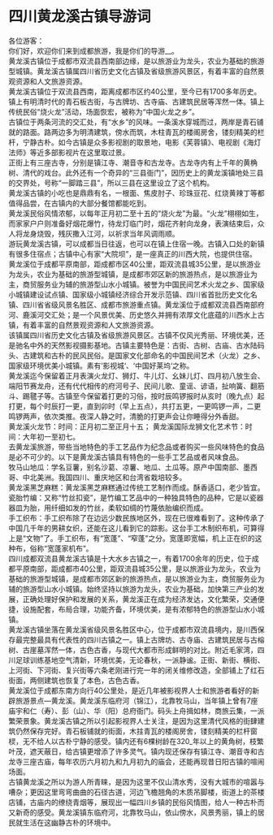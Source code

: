 # 四川黄龙溪古镇导游词  
各位游客：  
你们好，欢迎你们来到成都旅游，我是你们的导游__。  
黄龙溪古镇位于成都市双流县西南部边缘，是以旅游业为龙头，农业为基础的旅游型城镇。黄龙溪古镇属四川省历史文化古镇及省级旅游风景区，有着丰富的自然景观资源和人文旅游资源。  
黄龙溪古镇位于双流县西南，距离成都市区约40公里，至今已有1700多年历史。镇上有明清时代的青石板古街，与古牌坊、古寺庙、古建筑民居等浑然一体。镇上传统民俗“烧火龙”活动，场面恢宏，被称为“中国火龙之乡”。  
古镇位于两条河流的交汇处，有“水乡”的风味。一条溪水穿城而过，两岸是青石铺就的路面。路两边多为明清建筑，傍水而筑，木柱青瓦的楼阁房舍，镂刻精美的栏杆，宁静古朴。如今古镇是众多影视剧的取景地，电影《芙蓉镇》、电视剧《海灯法师》等近多部影视片在这里取过景。  
正街上有三座古寺，分别是镇江寺、潮音寺和古龙寺。古龙寺内有上千年的黄桷树、清代的戏台。此外还有一个奇异的“三县衙门”，因历史上的黄龙溪镇地处三县的交界处，号称“一脚踏三县”，所以三县在这里设立了这个机构。  
黄龙溪古镇的小吃也是鼎鼎有名，一根面、焦皮肘子、珍珠豆花、红烧黄辣丁等都值得品尝，在古镇内的大部分餐馆都能吃到。  
黄龙溪民俗风情浓郁，以每年正月初二至十五的“烧火龙”为最。“火龙”栩栩如生，而家家户户则准备好烟花爆竹，待龙灯临门时，烟花齐射向龙身，表演结束后，众人将龙身烧毁，残灰撒入江河，以祈求当年风调雨顺。  
游玩黄龙溪古镇，可以成都当日往返，也可以在镇上住宿一晚。古镇入口处的新镇有很多住宿点；古镇中心有家“大院坝”，是一座真正的川西大院，也提供住宿。  
黄龙溪位于成都平原南部，距成都市区40公里，距双流县城35公里，是以旅游业为龙头，农业为基础的旅游型城镇，是成都市郊区新的旅游热点，是以旅游业为主，商贸服务业为辅的旅游型山水小城镇。被誉为中国民间艺术火龙之乡、国家级小城镇建设试点镇、国家级小城镇经济综合开发示范镇、四川省首批历史文化名镇、四川省省级风景名胜区、成都市旅游重点镇。黄龙溪位于成都双流县西南部府河、鹿溪河交汇处；是一个风景优美、历史悠久并拥有浓厚文化底蕴的川西水上古镇，有着丰富的自然景观资源和人文旅游资源。  
该镇属四川省历史文化古镇及省级旅游风景区。古镇不仅风光秀丽、环境优美，还是驰名中外的天然影视摄影基地。古镇主要特色是：古街、古树、古庙、古水陆码头、古建筑和古朴的民风民俗。是国家文化部命名的中国民间艺术（火龙）之乡、国家级环境优美小城镇。素有‘影视城‘、‘中国好莱坞‘之称。  
黄龙溪迄今保留着正月表演火龙灯、狮灯、牛儿灯、幺妹儿灯、四月初八放生会、端阳节赛龙舟，还有代代相传的府河号子、民间儿歌、童谣、谚语，扯响簧、翻筋斗、踢毽子等。古镇至今保留着打更的习俗，按时辰鸣锣报时从亥时（晚九点）起打更，每个时辰打一更，直到卯时（早上五点），共打五更，一更鸣锣一声，二更鸣锣两声，依次类推。夜深人静之时，清脆的打更声会让你睡得分外香甜。  
黄龙溪火龙节：时间：正月初二至正月十五； 黄龙溪国际龙狮文化艺术节：时间：大年初一至初七。  
去黄龙溪旅游，带些当地特色的手工艺品作为纪念品或者购买一些风味特色的食品是必不可少的。以下是黄龙溪古镇具有特色的一些手工艺品或者风味食品。  
牧马山地瓜：学名豆薯，别名沙葛、凉薯、地瓜、土瓜等。原产中国南部、墨西哥、中北美洲。我国四川、重庆地区和台湾省栽培较多。  
黄龙溪黑芝麻糕：黄龙溪黑芝麻糕通过传统工艺制作而成。酥香适口，老少皆宜。  
瓷胎竹编：又称“竹丝扣瓷”，是竹编工艺品中的一种独具特色的品种，它是以瓷器器皿为胎，用纤细如发的竹丝，柔软如绸的竹蔑依胎编织而成。  
手工织布：手工织布除了在边远少数民族地区外，现在已很难看到了。这种传承了中国几千年的男耕女织，还能在这儿看到它的踪影。这台手工木制织布机，可算得上是“文物”了。手工织布，有“宽蓬”、“窄蓬”之分。宽蓬即宽幅，机上正在织的这种布，俗称“宽蓬家机布”。  
四川成都双流县黄龙溪古镇是十大水乡古镇之一，有着1700余年的历史，位于成都平原南部，距成都市40公里，距双流县城35公里，是以旅游业为龙头，农业为基础的旅游型城镇，是成都市郊区新的旅游热点，是以旅游业为主，商贸服务业为辅的旅游型山水小城镇。始终坚持以旅游为龙头，农业为基础，加快第三产业的发展，正确处理好保护和发展的关系，黄龙溪正在成为经济发达，文化繁荣，交通便捷，设施配套，布局合理，功能齐备，环境优美，是有浓郁特色的旅游型山水小城镇。  
黄龙溪古镇坐落在黄龙溪省级风景名胜区中心，位于成都市双流县境内，是川西保存最完整最具有代表性的四川古镇之一。镇上古牌坊、古寺庙、古建筑民居与古榕树、古崖墓浑然一体，古色古香，与现代大都市形成鲜明的对比。附近毛家湾，四川足球训练基地空气清新，环境优美，无论春秋，一派静谧。正街、新街、横街、上河街、下河街、复兴街等六条老刚进行完一年的闭关维修改造，全部铺上了红石街面，两侧建筑也恢复了本色，古色古香。  
黄龙溪位于成都东南方向行40公里处，是近几年被影视界人士和旅游者看好的新辟旅游景点—黄龙溪。黄龙溪东临府河（锦江），北靠牧马山，当年镇上曾有7座庙宇和仁（寿）、彭（山）、华（阳）总府衙门。码头上舟揖如林，商旅云集，一派繁荣景象。黄龙溪古镇之所以引起影视界人士关注，是因为这里清代风格的街肆建筑仍然保存完好。青石板铺就的街面，木拄青瓦的楼阁房舍，镂刻精美的栏杆窗棂，无不给人以古朴宁静的感受。镇内还有6棵树龄在320_年以上的黄角树，枝繁叶茂，遮天蔽日，给古镇更增添了许多灵气。镇内现还保存有镇江寺、潮音寺和古龙寺三座古庙，每年农历六月初九和九月初九的庙会，还能再现昔日阳古镇的喧闹场面。  
古镇黄龙溪之所以为游人所青睐，是因为这里不仅山清水秀，没有大城市的喧嚣与嘈杂；更因这里弯弯曲曲的石径古道，河边飞檐翘角的木质吊脚楼，街道上的茶楼店铺，古庙内的缭绕青烟等，展现出一幅四川乡镇的民俗风情图，给人一种古朴而又新奇的感受。黄龙溪镇东临府河，北靠牧马山，依山傍水，风景秀丽，镇上的居民就生活在这幽静古朴的环境中。  
